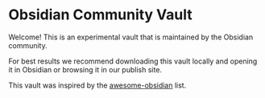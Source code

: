 # Obsidian Community Vault

Welcome! This is an experimental vault that is maintained by the Obsidian community. 

For best results we recommend downloading this vault locally and opening it in Obsidian or browsing it in our publish site.

This vault was inspired by the [awesome-obsidian](https://github.com/kmaasrud/awesome-obsidian) list.